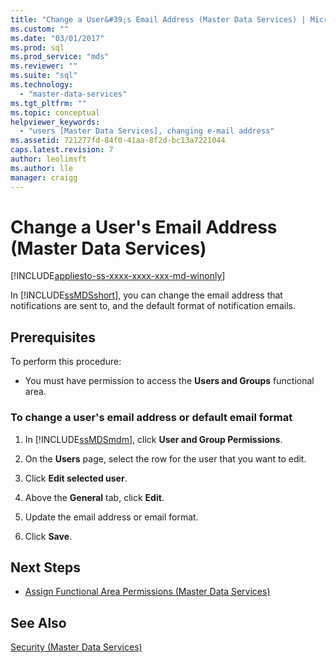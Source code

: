 ```yaml
---
title: "Change a User&#39;s Email Address (Master Data Services) | Microsoft Docs"
ms.custom: ""
ms.date: "03/01/2017"
ms.prod: sql
ms.prod_service: "mds"
ms.reviewer: ""
ms.suite: "sql"
ms.technology: 
  - "master-data-services"
ms.tgt_pltfrm: ""
ms.topic: conceptual
helpviewer_keywords: 
  - "users [Master Data Services], changing e-mail address"
ms.assetid: 721277fd-84f0-41aa-8f2d-bc13a7221044
caps.latest.revision: 7
author: leolimsft
ms.author: lle
manager: craigg
---
```

# Change a User&#39;s Email Address (Master Data Services)

[!INCLUDE[appliesto-ss-xxxx-xxxx-xxx-md-winonly](../includes/appliesto-ss-xxxx-xxxx-xxx-md-winonly.md)]

  In [!INCLUDE[ssMDSshort](../includes/ssmdsshort-md.md)], you can change the email address that notifications are sent to, and the default format of notification emails.  
  
## Prerequisites  
 To perform this procedure:  
  
-   You must have permission to access the **Users and Groups** functional area.  
  
### To change a user's email address or default email format  
  
1.  In [!INCLUDE[ssMDSmdm](../includes/ssmdsmdm-md.md)], click **User and Group Permissions**.  
  
2.  On the **Users** page, select the row for the user that you want to edit.  
  
3.  Click **Edit selected user**.  
  
4.  Above the **General** tab, click **Edit**.  
  
5.  Update the email address or email format.  
  
6.  Click **Save**.  
  
## Next Steps  
  
-   [Assign Functional Area Permissions &#40;Master Data Services&#41;](../master-data-services/assign-functional-area-permissions-master-data-services.md)  
  
## See Also  
 [Security &#40;Master Data Services&#41;](../master-data-services/security-master-data-services.md)  
  
  
